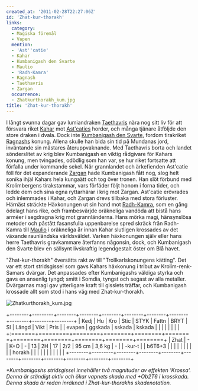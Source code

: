```yaml
---
created_at: '2011-02-28T22:27:06Z'
id: 'Zhat-kur-thorakh'
links:
  category:
  - Magiska föremål
  - Vapen
  mention:
  - 'Ast''catie'
  - Kahar
  - Kumbanigash den Svarte
  - Maulio
  - 'Radh-Kamra'
  - Ragnash
  - Taethavris
  - Zargan
  occurrence:
  - Zhatkurthorakh_kum.jpg
title: 'Zhat-kur-thorakh'
---
```


I långt svunna dagar gav lumiandraken [Taethavris] nära nog sitt liv för att försvara riket [Kahar]
mot [Ast'caties] horder, och många tjänare åtföljde den store draken i dvala. Dock inte [Kumbanigash
den Svarte], fordom tirakriket [Ragnashs] konung. Allena skulle han bida sin tid på Mundanas jord,
inväntande sin mästares återuppvaknande. Med Taethavris borta och landet sönderslitet av krig blev
Kumbanigash en viktig rådgivare för Kahars konung, men tvingades, odödlig som han var, se hur riket
fortsatte att förfalla under kommande sekel. När grannlandet och ärkefienden Ast'catie föll för det
expanderande [Zargan] hade Kumbanigash fått nog, slog helt sonika ihjäl Kahars hela kungaätt och tog
över tronen. Han slöt förbund med Krolimbergens tirakstammar, vars förfäder följt honom i forna
tider, och ledde dem och sina egna ryttarhärar i krig mot Zargan. Ast'catie erövrades och inlemmades
i Kahar, och Zargan drevs tillbaka med stora förluster. Härnäst sträckte Häxkonungen ut sin hand mot
[Radh-Kamra], som en gång ödelagt hans rike, och frambesvärjde oräkneliga vandöda att bistå hans
arméer i segdragna krig mot grannländerna. Hans mörka magi, hänsynslösa metoder och påstått
fasansfulla uppenbarelse spred skräck från Radh-Kamra till [Maulio] i oräkneliga år innan Kahar
slutligen krossades av det växande raunländska världsväldet. Varken häxkonungen själv eller hans
herre Taethavris gravkammare återfanns någonsin, dock, och Kumbanigash den Svarte blev en sällsynt
livskraftig legendgestalt öster om Blå havet.

"Zhat-kur-thorakh" översätts rakt av till "Trollkarlskonungens kätting". Det var ett stort
stridsgissel som gavs Kahars häxkonung i tribut av Krolim-renk-Samars dvärgar. Det anpassades efter
Kumbanigashs väldiga styrka och gavs en ansenlig tyngd; smitt i Somdia, tyngst och segast av alla
metaller. Dvärgarnas magi gav ytterligare kraft till gisslets träffar, och Kumbanigash krossade allt
som stod i hans väg med Zhat-kur-thorakh.

![][1]

+--------+---------+--------+--------+--------+--------+--------+--------+--------+--------+--------+
| Kedj   | Hu      | Kro    | Stic   | STYK   | Fattn  | BRYT   | SI     | Längd  | Vikt   | Pris   |
| evapen | ggskada | sskada | kskada |        |        |        |        |        |        |        |
+:=======+=========+========+========+========+========+========+========+========+========+========+
| Zhat   | \-      | K+O    | \-     | 13     | 2H     | 17     | 2/2    | 95 cm  | 3,6 kg | \-     |
| -kur-t |         | b6T6+3 |        |        |        |        |        |        |        |        |
| horakh |         |        |        |        |        |        |        |        |        |        |
+--------+---------+--------+--------+--------+--------+--------+--------+--------+--------+--------+

*\*Kumbanigashs stridsgissel innehåller två magnituder av effekten 'Krossa'. Denna är ständigt aktiv
och ökar vapnets skada med +Ob2T6 i krosskada. Denna skada är redan inräknad i Zhat-kur-thorakhs
skadenotation.*

  [Taethavris]: Taethavris
  [Kahar]: Kahar
  [Ast'caties]: Astcatie
  [Kumbanigash den Svarte]: Kumbanigash_den_Svarte
  [Ragnashs]: Ragnash
  [Zargan]: Zargan
  [Radh-Kamra]: Radh-Kamra
  [Maulio]: Maulio
  [1]: Zhatkurthorakh_kum.jpg "Zhatkurthorakh_kum.jpg"